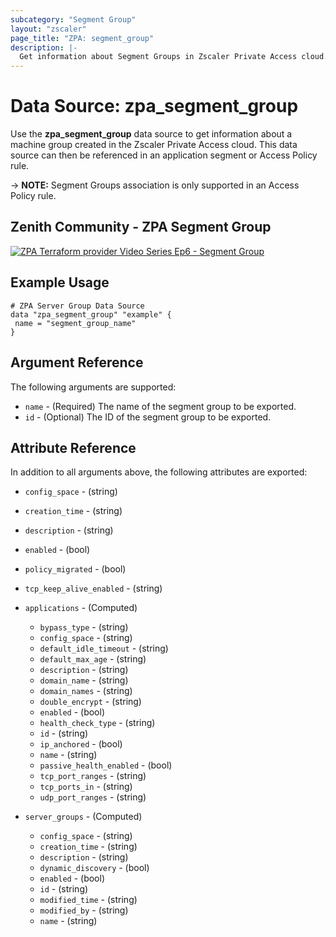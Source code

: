 ```yaml
---
subcategory: "Segment Group"
layout: "zscaler"
page_title: "ZPA: segment_group"
description: |-
  Get information about Segment Groups in Zscaler Private Access cloud.
---
```


# Data Source: zpa_segment_group

Use the **zpa_segment_group** data source to get information about a machine group created in the Zscaler Private Access cloud. This data source can then be referenced in an application segment or Access Policy rule.

-> **NOTE:** Segment Groups association is only supported in an Access Policy rule.

## Zenith Community - ZPA Segment Group

[![ZPA Terraform provider Video Series Ep6 - Segment Group](https://raw.githubusercontent.com/zscaler/terraform-provider-zpa/master/images/zpa_segment_groups.svg)](https://community.zscaler.com/zenith/s/question/0D54u00009evlEfCAI/video-zpa-terraform-provider-video-series-ep6-zpa-segment-group)

## Example Usage

```hcl
# ZPA Server Group Data Source
data "zpa_segment_group" "example" {
 name = "segment_group_name"
}
```

## Argument Reference

The following arguments are supported:

* `name` - (Required) The name of the segment group to be exported.
* `id` - (Optional) The ID of the segment group to be exported.

## Attribute Reference

In addition to all arguments above, the following attributes are exported:

* `config_space` - (string)
* `creation_time` - (string)
* `description` - (string)
* `enabled` - (bool)
* `policy_migrated` - (bool)
* `tcp_keep_alive_enabled` - (string)

* `applications` - (Computed)
  * `bypass_type` - (string)
  * `config_space` - (string)
  * `default_idle_timeout` - (string)
  * `default_max_age` - (string)
  * `description` - (string)
  * `domain_name` - (string)
  * `domain_names`  - (string)
  * `double_encrypt` - (string)
  * `enabled` - (bool)
  * `health_check_type` - (string)
  * `id` - (string)
  * `ip_anchored` - (bool)
  * `name` - (string)
  * `passive_health_enabled` - (bool)
  * `tcp_port_ranges` - (string)
  * `tcp_ports_in`  - (string)
  * `udp_port_ranges` - (string)

* `server_groups` - (Computed)
  * `config_space` - (string)
  * `creation_time` - (string)
  * `description` - (string)
  * `dynamic_discovery` - (bool)
  * `enabled` - (bool)
  * `id` - (string)
  * `modified_time` - (string)
  * `modified_by` - (string)
  * `name` - (string)

